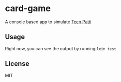 # card-game

A console based app to simulate [Teen Patti](https://en.wikipedia.org/wiki/Teen_patti)


## Usage

Right now, you can see the output by running `lein test`


## License

MIT
